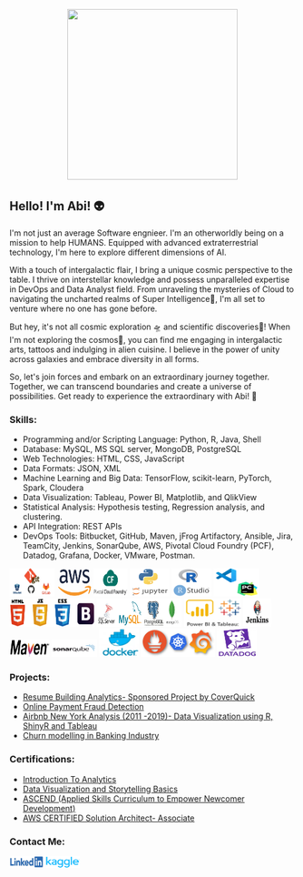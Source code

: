 <p align="center">
  <img width="300" height="300" src="/icons/consciousness.gif">
</p>
<h2>Hello! I'm Abi! 👽</h2>

<p>
I'm not just an average Software engnieer. I'm an otherworldly being on a mission to help HUMANS. Equipped with advanced extraterrestrial technology, I'm here to explore different dimensions of AI.

With a touch of intergalactic flair, I bring a unique cosmic perspective to the table. I thrive on interstellar knowledge and possess unparalleled expertise in DevOps and Data Analyst field. From unraveling the mysteries of Cloud to navigating the uncharted realms of Super Intelligence👾, I'm all set to venture where no one has gone before.

But hey, it's not all cosmic exploration 🛸 and scientific discoveries📡! When I'm not exploring the cosmos🌌, you can find me engaging in intergalactic arts, tattoos and indulging in alien cuisine. I believe in the power of unity across galaxies and embrace diversity in all forms.

So, let's join forces and embark on an extraordinary journey together. Together, we can transcend boundaries and create a universe of possibilities. Get ready to experience the extraordinary with Abi! 🚀
</p>

<h3>Skills:</h3>

- Programming and/or Scripting Language: Python, R, Java, Shell
- Database: MySQL, MS SQL server, MongoDB, PostgreSQL
- Web Technologies: HTML, CSS, JavaScript
- Data Formats: JSON, XML
- Machine Learning and Big Data: TensorFlow, scikit-learn, PyTorch, Spark, Cloudera
- Data Visualization: Tableau, Power BI, Matplotlib, and QlikView
- Statistical Analysis: Hypothesis testing, Regression analysis, and clustering.
- API Integration: REST APIs
- DevOps Tools: Bitbucket, GitHub, Maven, jFrog Artifactory, Ansible, Jira, TeamCity, Jenkins, SonarQube, AWS, Pivotal Cloud Foundry (PCF), Datadog, Grafana, Docker, VMware, Postman.

<p align="left"> 
    <img width="80" height="50" src="/icons/git.jpg">
    <img width="60" height="50" src="/icons/aws.png">
    <img width="60" height="50" src="/icons/pcf.png">
    <img width="70" height="50" src="/icons/py.png">
    <img width="70" height="50" src="/icons/rcode.png">
    <img width="80" height="50" src="/icons/vscode-pycharm.png">
    <img width="150" height="50" src="/icons/html_css_js_bootstrap.png">
    <img width="150" height="50" src="/icons/db.jpg">
    <img width="100" height="50" src="/icons/tab_powerbi.png">
    <img width="50" height="50" src="/icons/jenkins.jpg">
    <img width="70" height="30" src="icons/maven.png">
    <img width="80" height="30" src="icons/sonarqube.png">
    <img width="70" height="50" src="/icons/doc.png">
    <img width="130" height="50" src="/icons/grafana_prometheus_kube.png">
    <img width="70" height="50" src="/icons/datadog.jpg">
</p>

<h3>Projects:</h3>

- [Resume Building Analytics- Sponsored Project by CoverQuick](Python/ALY6080-XN_CoverQuick_Project/FinalCoverQuickAnalysis/ALY6080_Final_Report_CoverQuick.pdf)
- [Online Payment Fraud Detection](Python/ALY6040-Data_Mining/FinalProject/ALY6040_OnlineFraudDetection_FinalProject.pdf)
- [Airbnb New York Analysis (2011 -2019)- Data Visualization using R, ShinyR and Tableau](ALY6070-CommunicationAndVisualization/FinalProject/ALY6070_G7_FinalProject.pdf)
- [Churn modelling in Banking Industry](ALY6015-IntermediateAnalytics/FinalProject/ALY6015_Group1_Final_project.pdf)

<h3>Certifications:</h3>

- [Introduction To Analytics](https://www.credly.com/badges/25205027-2c2d-4ae2-b470-71ada786a1cb)
- [Data Visualization and Storytelling Basics](https://www.credly.com/badges/2b93078b-bc11-4ea8-83d7-a3a6ccf9a863)
- [ASCEND (Applied Skills Curriculum to Empower Newcomer Development)](https://www.linkedin.com/feed/update/urn:li:activity:6956677247185358848/?updateEntityUrn=urn%3Ali%3Afs_feedUpdate%3A%28V2%2Curn%3Ali%3Aactivity%3A6956677247185358848%29)
- [AWS CERTIFIED Solution Architect- Associate](https://www.linkedin.com/feed/update/urn:li:activity:6598586311408476160/?updateEntityUrn=urn%3Ali%3Afs_feedUpdate%3A%28V2%2Curn%3Ali%3Aactivity%3A6598586311408476160%29)


<h3>Contact Me:</h3>
<p align="left">
    <a href="https://www.linkedin.com/in/abhilash-dikshit" target="blank"><img align="center" src="/icons/linkedin.png" alt="abhilash-dikshit" height="20" width="60" /></a>
    <a href="https://www.kaggle.com/abhilashdikshit" target="blank"><img align="center" src="/icons/Kaggle.png" alt="abhilash-dikshit" height="20" width="60" /></a> 
</p>

